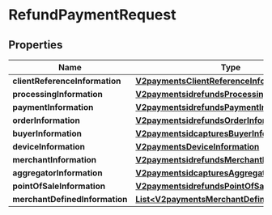 
# RefundPaymentRequest

## Properties
Name | Type | Description | Notes
------------ | ------------- | ------------- | -------------
**clientReferenceInformation** | [**V2paymentsClientReferenceInformation**](V2paymentsClientReferenceInformation.md) |  |  [optional]
**processingInformation** | [**V2paymentsidrefundsProcessingInformation**](V2paymentsidrefundsProcessingInformation.md) |  |  [optional]
**paymentInformation** | [**V2paymentsidrefundsPaymentInformation**](V2paymentsidrefundsPaymentInformation.md) |  |  [optional]
**orderInformation** | [**V2paymentsidrefundsOrderInformation**](V2paymentsidrefundsOrderInformation.md) |  |  [optional]
**buyerInformation** | [**V2paymentsidcapturesBuyerInformation**](V2paymentsidcapturesBuyerInformation.md) |  |  [optional]
**deviceInformation** | [**V2paymentsDeviceInformation**](V2paymentsDeviceInformation.md) |  |  [optional]
**merchantInformation** | [**V2paymentsidrefundsMerchantInformation**](V2paymentsidrefundsMerchantInformation.md) |  |  [optional]
**aggregatorInformation** | [**V2paymentsidcapturesAggregatorInformation**](V2paymentsidcapturesAggregatorInformation.md) |  |  [optional]
**pointOfSaleInformation** | [**V2paymentsidrefundsPointOfSaleInformation**](V2paymentsidrefundsPointOfSaleInformation.md) |  |  [optional]
**merchantDefinedInformation** | [**List&lt;V2paymentsMerchantDefinedInformation&gt;**](V2paymentsMerchantDefinedInformation.md) | TBD |  [optional]



